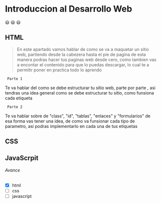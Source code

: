 # Introduccion al Desarrollo Web
:smiley: :smiley: :smiley:
## HTML

>  En este apartado vamos hablar de como se va a maquetar un sitio web, partiendo desde la cabezera hasta el pie de pagina de esta manera podras hacer tus paginas web desde cero, como tambien vas a encontar el contenido para que lo puedas descargar, lo cual te a permitir poner en practica todo lo aprendo 

` Parte 1`

 Te va hablar del como se debe estructurar tu sitio web, parte por parte , asi tendras una idea general como se debe estructurar tu sitio, como funsiona cada etiqueta

` Parte 2`

Te va hablar sobre de "class", "id", "tablas", "enlaces" y "formularios" de esa forma vas tener una idea, de como va funsionar cada tipo de parametro, asi podras implementarlo en cada una de tus etiquetas 

## CSS

## JavaScrpit



######  Avance

* [x] html
* [  ] css
* [  ] javascript